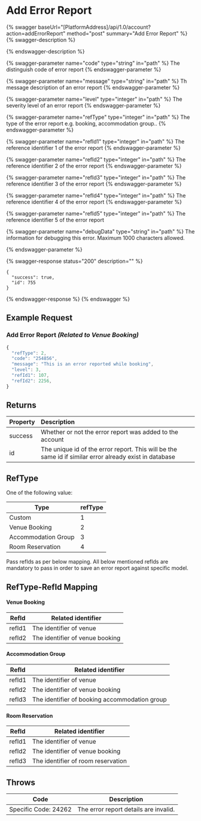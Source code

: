 # Add Error Report

{% swagger baseUrl="[PlatformAddress]/api/1.0/account?action=addErrorReport" method="post" summary="Add Error Report" %}
{% swagger-description %}

{% endswagger-description %}

{% swagger-parameter name="code" type="string" in="path" %}
The distinguish code of error report
{% endswagger-parameter %}

{% swagger-parameter name="message" type="string" in="path" %}
Th message description of an error report
{% endswagger-parameter %}

{% swagger-parameter name="level" type="integer" in="path" %}
The severity level of an error report
{% endswagger-parameter %}

{% swagger-parameter name="refType" type="integer" in="path" %}
The type of the error report e.g. booking, accommodation group..
{% endswagger-parameter %}

{% swagger-parameter name="refId1" type="integer" in="path" %}
The reference identifier 1 of the error report
{% endswagger-parameter %}

{% swagger-parameter name="refId2" type="integer" in="path" %}
The reference identifier 2 of the error report
{% endswagger-parameter %}

{% swagger-parameter name="refId3" type="integer" in="path" %}
The reference identifier 3 of the error report
{% endswagger-parameter %}

{% swagger-parameter name="refId4" type="integer" in="path" %}
The reference identifier 4 of the error report
{% endswagger-parameter %}

{% swagger-parameter name="refId5" type="integer" in="path" %}
The reference identifier 5 of the error report

{% swagger-parameter name="debugData" type="string" in="path" %}
The information for debugging this error. Maximum 1000 characters allowed.

{% endswagger-parameter %}

{% swagger-response status="200" description="" %}
```
{
  "success": true,
  "id": 755
}
```
{% endswagger-response %}
{% endswagger %}

## Example Request

### Add Error Report _(Related to Venue Booking)_

```javascript
{
  "refType": 2,
  "code": "254856",
  "message": "This is an error reported while booking",
  "level": 3,
  "refId1": 107,
  "refId2": 2256,
}
```

## Returns

| Property | Description |
| :--- | :--- |
| success | Whether or not the error report was added to the account |
| id | The unique id of the error report. This will be the same id if similar error already exist in database |

## RefType

One of the following value:

| Type                | refType |
| ------------------- | ------- |
| Custom              | 1       |
| Venue Booking       | 2       |
| Accommodation Group | 3       |
| Room Reservation    | 4       |

Pass refIds as per below mapping. All below mentioned refIds are mandatory to pass in order to save an error report against specific model.

## RefType-RefId Mapping

#### Venue Booking

| RefId  | Related identifier              |
| ------ | ------------------------------- |
| refId1 | The identifier of venue         |
| refId2 | The identifier of venue booking |

#### Accommodation Group

| RefId  | Related identifier                            |
| ------ | --------------------------------------------- |
| refId1 | The identifier of venue                       |
| refId2 | The identifier of venue booking               |
| refId3 | The identifier of booking accommodation group |

#### Room Reservation

| RefId  | Related identifier                 |
| ------ | ---------------------------------- |
| refId1 | The identifier of venue            |
| refId2 | The identifier of venue booking    |
| refId3 | The identifier of room reservation |

## Throws

| Code                 | Description                           |
| -------------------- | ------------------------------------- |
| Specific Code: 24262 | The error report details are invalid. |
